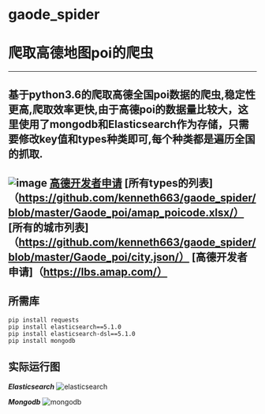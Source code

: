 # gaode_spider
# 爬取高德地图poi的爬虫
---
## 基于python3.6的爬取高德全国poi数据的爬虫,稳定性更高,爬取效率更快,由于高德poi的数据量比较大，这里使用了mongodb和Elasticsearch作为存储，只需要修改key值和types种类即可,每个种类都是遍历全国的抓取.

![image](https://raw.githubusercontent.com/kenneth663/gaode_spider/master/images/%E5%B1%8F%E5%B9%95%E5%BF%AB%E7%85%A7%202019-01-17%20%E4%B8%8B%E5%8D%883.06.13.png)
[高德开发者申请](https://lbs.amap.com/)
[所有types的列表]（https://github.com/kenneth663/gaode_spider/blob/master/Gaode_poi/amap_poicode.xlsx/）
[所有的城市列表]（https://github.com/kenneth663/gaode_spider/blob/master/Gaode_poi/city.json/）
[高德开发者申请]（https://lbs.amap.com/）
---
##  所需库
   ```
   pip install requests
   pip install elasticsearch==5.1.0
   pip install elasticsearch-dsl==5.1.0
   pip install mongodb
   ```

## 实际运行图
***Elasticsearch***
![elasticsearch](https://raw.githubusercontent.com/kenneth663/gaode_spider/master/images/%E5%B1%8F%E5%B9%95%E5%BF%AB%E7%85%A7%202019-01-17%20%E4%B8%8B%E5%8D%882.51.01.png)

***Mongodb***
![mongodb](https://raw.githubusercontent.com/kenneth663/gaode_spider/master/images/%E5%B1%8F%E5%B9%95%E5%BF%AB%E7%85%A7%202019-01-17%20%E4%B8%8B%E5%8D%882.52.00.png)





  
   
